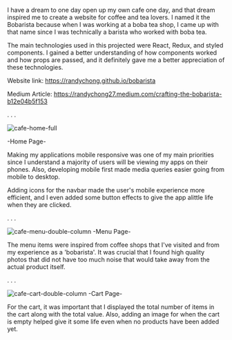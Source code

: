 I have a dream to one day open up my own cafe one day, and that dream inspired me to create a website for coffee and tea lovers. I named it the Bobarista because when I was working at a boba tea shop, I came up with that name since I was technically a barista who worked with boba tea.

The main technologies used in this projected were React, Redux, and styled components. I gained a better understanding of how components worked and how props are passed, and it definitely gave me a better appreciation of these technologies.

Website link: https://randychong.github.io/bobarista

Medium Article: https://randychong27.medium.com/crafting-the-bobarista-b12e04b5f153

 . . .
 
![cafe-home-full](https://user-images.githubusercontent.com/80119466/121796581-bdf49380-cbdf-11eb-9228-58b5365b2d8a.png)

-Home Page-

Making my applications mobile responsive was one of my main priorities since I understand a majority of users will be viewing my apps on their phones. Also, developing mobile first made media queries easier going from mobile to desktop.

Adding icons for the navbar made the user's mobile experience more efficient, and I even added some button effects to give the app alittle life when they are clicked.

 . . .

![cafe-menu-double-column](https://user-images.githubusercontent.com/80119466/121717972-6521df80-caa7-11eb-862e-e45894fd420c.png)
-Menu Page-

The menu items were inspired from coffee shops that I've visited and from my experience as a 'bobarista'. It was crucial that I found high quality photos that did not have too much noise that would take away from the actual product itself. 

 . . .

![cafe-cart-double-column](https://user-images.githubusercontent.com/80119466/121717996-6bb05700-caa7-11eb-8d3c-e16180c25889.png)
-Cart Page-

For the cart, it was important that I displayed the total number of items in the cart along with the total value. Also, adding an image for when the cart is empty helped give it some life even when no products have been added yet.
